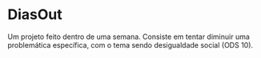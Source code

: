 # DiasOut
Um projeto feito dentro de uma semana. Consiste em tentar diminuir uma problemática específica, com o tema sendo desigualdade social (ODS 10).
